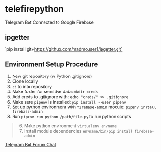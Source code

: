 # telefirepython
Telegram Bot Connected to Google Firebase

## ipgetter
´pip install git+https://github.com/madmouser1/ipgetter.git`



## Environment Setup Procedure
1. New git repository (w Python .gitignore)
2. Clone locally
3. `cd` to into repository
4. Make folder for sensitive data: `mkdir creds`
5. Add creds to .gitignore with: `echo "creds/" >> .gitignore`
6. Make sure `pipenv` is installed: `pip install --user pipenv`
7. Set up python environment with `firebase-admin` module: `pipenv install firebase-admin`
8. Run `pipenv run python /path/file.py` to run python scripts

>6. Make python environment `virtualenv envname`
>7. Install module dependencies `envname/bin/pip install firebase-admin`

[Telegram Bot Forum Chat](https://t.me/pythontelegrambotgroup)
